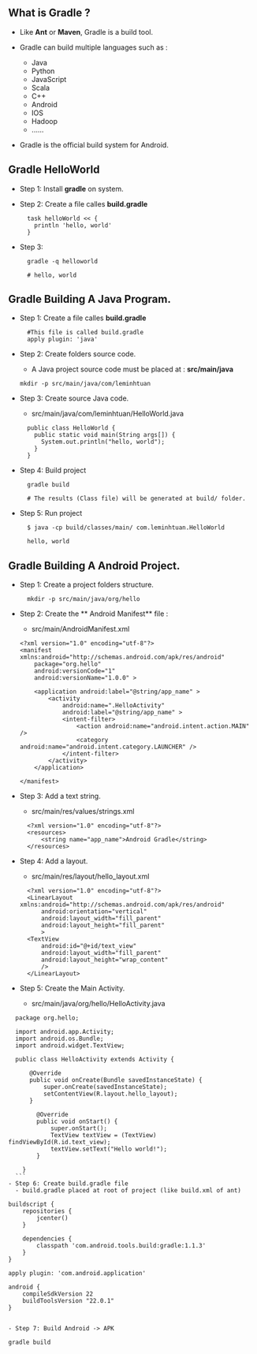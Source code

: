 ## What is **Gradle** ?

- Like **Ant** or **Maven**, Gradle is a build tool.
- Gradle can build multiple languages such as :
  - Java
  - Python
  - JavaScript
  - Scala
  - C++
  - Android
  - IOS
  - Hadoop
  - ......

- Gradle is the official build system for Android.

## Gradle HelloWorld

- Step 1: Install **gradle** on system.

- Step 2: Create  a file calles **build.gradle**
  ```
    task helloWorld << { 
      println 'hello, world'
    }
  ```
- Step 3:
  ```
    gradle -q helloworld
    
    # hello, world
  ```
  
## Gradle Building A Java Program.

- Step 1: Create  a file calles **build.gradle**
  ```
    #This file is called build.gradle
    apply plugin: 'java'
  ```
  
- Step 2: Create folders source code.
  - A Java project source code must be placed at : **src/main/java**

  ```
  mkdir -p src/main/java/com/leminhtuan
  ```

- Step 3: Create source Java code.

  - src/main/java/com/leminhtuan/HelloWorld.java

  ```
    public class HelloWorld {
      public static void main(String args[]) {
        System.out.println("hello, world"); 
      }
    }
  ```
  
- Step 4: Build project

  ```
    gradle build
    
    # The results (Class file) will be generated at build/ folder.
  ```
  
- Step 5: Run project
  ```
    $ java -cp build/classes/main/ com.leminhtuan.HelloWorld
    
    hello, world
  ```
  
## Gradle Building A Android Project.
  
  - Step 1: Create a project folders structure.
    
    ```
      mkdir -p src/main/java/org/hello
    ```
    
  - Step 2: Create the ** Android Manifest** file : 
    - src/main/AndroidManifest.xml

    ```
    <?xml version="1.0" encoding="utf-8"?>
    <manifest xmlns:android="http://schemas.android.com/apk/res/android"
        package="org.hello"
        android:versionCode="1"
        android:versionName="1.0.0" >
    
        <application android:label="@string/app_name" >
            <activity
                android:name=".HelloActivity"
                android:label="@string/app_name" >
                <intent-filter>
                    <action android:name="android.intent.action.MAIN" />
                    <category android:name="android.intent.category.LAUNCHER" />
                </intent-filter>
            </activity>
        </application>
    
    </manifest>
    ```
    
  - Step 3: Add a text string.
    - src/main/res/values/strings.xml
    
    ```
      <?xml version="1.0" encoding="utf-8"?>
      <resources>
          <string name="app_name">Android Gradle</string>
      </resources>
    ```

  - Step 4: Add a layout.
    - src/main/res/layout/hello_layout.xml

    ```
      <?xml version="1.0" encoding="utf-8"?>
      <LinearLayout xmlns:android="http://schemas.android.com/apk/res/android"
          android:orientation="vertical"
          android:layout_width="fill_parent"
          android:layout_height="fill_parent"
          >
      <TextView
          android:id="@+id/text_view"
          android:layout_width="fill_parent"
          android:layout_height="wrap_content"
          />
      </LinearLayout>
    ```
  - Step 5: Create the Main Activity.
    - src/main/java/org/hello/HelloActivity.java

  ```
    package org.hello;
    
    import android.app.Activity;
    import android.os.Bundle;
    import android.widget.TextView;
    
    public class HelloActivity extends Activity {
    
        @Override
        public void onCreate(Bundle savedInstanceState) {
            super.onCreate(savedInstanceState);
            setContentView(R.layout.hello_layout);
        }
    
          @Override
          public void onStart() {
              super.onStart();
              TextView textView = (TextView) findViewById(R.id.text_view);
              textView.setText("Hello world!");
          }
      
      }
    ```
  - Step 6: Create build.gradle file
    - build.gradle placed at root of project (like build.xml of ant)
  
  ```
    buildscript {
        repositories {
            jcenter()
        }
    
        dependencies {
            classpath 'com.android.tools.build:gradle:1.1.3'
        }
    }
    
    apply plugin: 'com.android.application'
    
    android {
        compileSdkVersion 22
        buildToolsVersion "22.0.1"
    }
  ```
  
  - Step 7: Build Android -> APK
  ```
    gradle build
  ```

